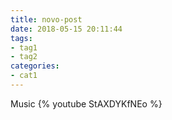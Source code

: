 ```yaml
---
title: novo-post
date: 2018-05-15 20:11:44
tags:
- tag1
- tag2
categories:
- cat1
---
```



Music
{% youtube StAXDYKfNEo %}
